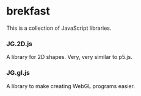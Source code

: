 # brekfast
This is a collection of JavaScript libraries.

### JG.2D.js
A library for 2D shapes.
Very, very similar to p5.js.

### JG.gl.js
A library to make creating WebGL programs easier.
